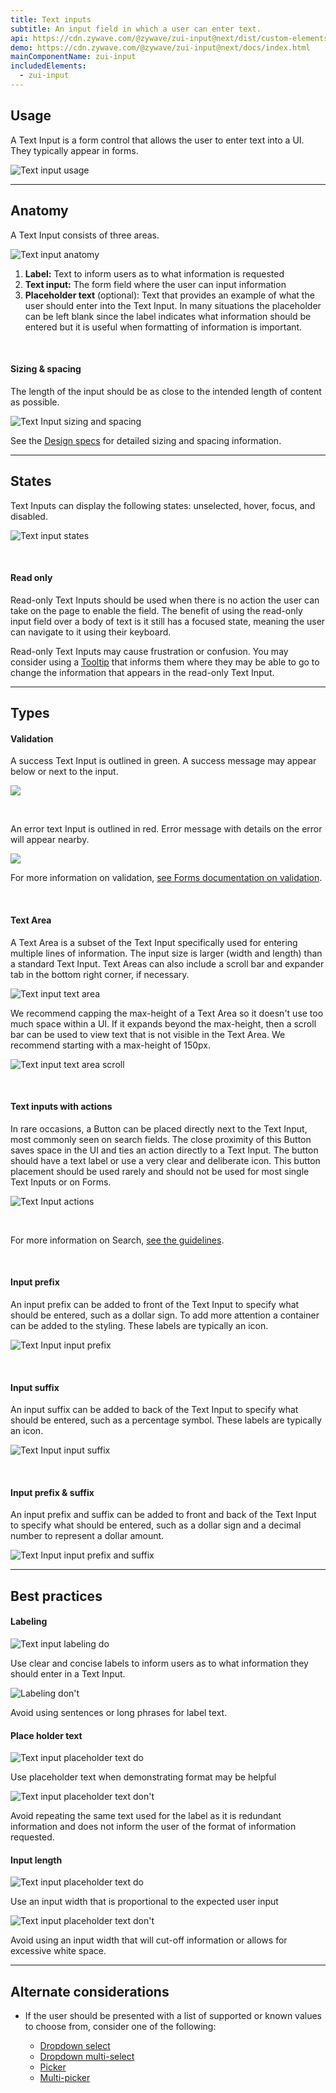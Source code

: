 ```yaml
---
title: Text inputs
subtitle: An input field in which a user can enter text.
api: https://cdn.zywave.com/@zywave/zui-input@next/dist/custom-elements.json
demo: https://cdn.zywave.com/@zywave/zui-input@next/docs/index.html
mainComponentName: zui-input
includedElements:
  - zui-input
---
```

## Usage

A Text Input is a form control that allows the user to enter text into a UI. They typically appear in forms.

![Text input usage](/images/textinput_usage.svg)

- - -

## Anatomy

A Text Input consists of three areas.

![Text input anatomy](/images/textinput_anatomy.svg)

1. **Label:** Text to inform users as to what information is requested
2. **Text input:** The form field where the user can input information
3. **Placeholder text** (optional): Text that provides an example of what the user should enter into the Text Input. In many situations the placeholder can be left blank since the label indicates what information should be entered but it is useful when formatting of information is important.

<br>

#### Sizing & spacing

The length of the input should be as close to the intended length of content as possible.

![Text Input sizing and spacing](/images/textinput_sizingandspacing.svg)

<docs-note>See the [Design specs](https://xd.adobe.com/view/4bf410a7-cbe1-4642-9756-529baa10276d-1ea7/grid) for detailed sizing and spacing information.</docs-note>

- - -

## States

Text Inputs can display the following states: unselected, hover, focus, and disabled.

![Text input states](/images/textinput_states.svg)

<br>

#### Read only

Read-only Text Inputs should be used when there is no action the user can take on the page to enable the field. The benefit of using the read-only input field over a body of text is it still has a focused state, meaning the user can navigate to it using their keyboard.

Read-only Text Inputs may cause frustration or confusion. You may consider using a [Tooltip](/design-system/components/tooltip) that informs them where they may be able to go to change the information that appears in the read-only Text Input.

- - -

## Types

#### Validation

A success Text Input is outlined in green. A success message may appear below or next to the input.

![](/images/textinput_success.svg)

<br>

An error text Input is outlined in red. Error message with details on the error will appear nearby.

![](/images/textinput_error.svg)

<docs-note> For more information on validation, [see Forms documentation on validation](https://booster.zywave.dev/design-system/patterns/forms/#validation). </docs-note>

<br>

#### Text Area

A Text Area is a subset of the Text Input specifically used for entering multiple lines of information. The input size is larger (width and length) than a standard Text Input. Text Areas can also include a scroll bar and expander tab in the bottom right corner, if necessary.

![Text input text area](/images/textinput_textarea.svg)

We recommend capping the max-height of a Text Area so it doesn't use too much space within a UI. If it expands beyond the max-height, then a scroll bar can be used to view text that is not visible in the Text Area. We recommend starting with a max-height of 150px.  

![Text input text area scroll](/images/textinput_textarea_scroll.svg)

<br>

#### Text inputs with actions

In rare occasions, a Button can be placed directly next to the Text Input, most commonly seen on search fields. The close proximity of this Button saves space in the UI and ties an action directly to a Text Input. The button should have a text label or use a very clear and deliberate icon. This button placement should be used rarely and should not be used for most single Text Inputs or on Forms. 

![Text Input actions](/images/textinput_actions.svg)

<br>

For more information on Search, [see the guidelines](https://booster.zywave.dev/design-system/components/search/?tab=usage).

<br>

#### Input prefix

An input prefix can be added to front of the Text Input to specify what should be entered, such as a dollar sign. To add more attention a container can be added to the styling. These labels are typically an icon.

![Text Input input prefix](/images/textinput_input_prefix.svg)

<br>

#### Input suffix

An input suffix can be added to back of the Text Input to specify what should be entered, such as a percentage symbol. These labels are typically an icon.

![Text Input input suffix](/images/textinput_input_suffix.svg)

<br>

#### Input prefix & suffix

An input prefix and suffix can be added to front and back of the Text Input to specify what should be entered, such as a dollar sign and a decimal number to represent a dollar amount.

![Text Input input prefix and suffix](/images/textinput_input_prefixandsuffix.svg)

- - -

## Best practices

#### Labeling

<docs-grid columns="2">

<div>

![Text input labeling do](/images/textinput_labeling_do.svg)

<docs-do>
Use clear and concise labels to inform users as to what information they should enter in a Text Input.
</docs-do>

</div>

<div>

![Labeling don't](/images/textinput_labeling_dont.svg)

<docs-do-not>
Avoid using sentences or long phrases for label text. 
</docs-do-not>

</div>

</docs-grid>

<docs-spacer>

</docs-spacer>

#### Place holder text

<docs-grid columns="2">

<div>

![Text input placeholder text do](/images/textinput_placeholder_do.svg)

<docs-do>

Use placeholder text when demonstrating format may be helpful
</docs-do>

</div>

<div>

![Text input placeholder text don't](/images/textinput_placeholder_dont.svg)

<docs-do-not>
Avoid repeating the same text used for the label as it is redundant information and does not inform the user of the format of information requested.
</docs-do-not>

</div>

</docs-grid>

<docs-spacer>

</docs-spacer>

#### Input length

<docs-grid columns="2">

<div>

![Text input placeholder text do](/images/textinput_size_do.svg)

<docs-do>
Use an input width that is proportional to the expected user input
</docs-do>

</div>

<div>

![Text input placeholder text don't](/images/textinput_size_dont.svg)

<docs-do-not>
Avoid using an input width that will cut-off information or allows for excessive white space.
</docs-do-not>

</div>

</docs-grid>

- - -

## Alternate considerations

* If the user should be presented with a list of supported or known values to choose from, consider one of the following:

  * [Dropdown select](https://booster.zywave.dev/design-system/components/dropdown-selects/)
  * [Dropdown multi-select](https://booster.zywave.dev/design-system/components/dropdown-multi-selects/)
  * [Picker](https://booster.zywave.dev/design-system/components/pickers/)
  * [Multi-picker](https://booster.zywave.dev/design-system/components/pickers/)